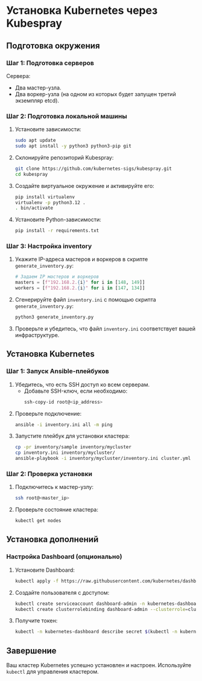 # Установка Kubernetes через Kubespray

## Подготовка окружения

### Шаг 1: Подготовка серверов

Сервера:

- Два мастер-узла.
- Два воркер-узла (на одном из которых будет запущен третий экземпляр etcd).

### Шаг 2: Подготовка локальной машины

1. Установите зависимости:
   ```bash
   sudo apt update
   sudo apt install -y python3 python3-pip git
   ```
2. Склонируйте репозиторий Kubespray:
   ```bash
   git clone https://github.com/kubernetes-sigs/kubespray.git
   cd kubespray
   ```
3. Создайте виртуальное окружение и активируйте его:
   ```bash
   pip install virtualenv
   virtualenv -p python3.12 .
   . bin/activate
   ```
4. Установите Python-зависимости:
   ```bash
   pip install -r requirements.txt
   ```

### Шаг 3: Настройка inventory

1. Укажите IP-адреса мастеров и воркеров в скрипте `generate_inventory.py`:

   ```python
   # Задаем IP мастеров и воркеров
   masters = [f"192.168.2.{i}" for i in [148, 149]]
   workers = [f"192.168.2.{i}" for i in [147, 134]]
   ```

2. Сгенерируйте файл `inventory.ini` с помощью скрипта `generate_inventory.py`:

   ```bash
   python3 generate_inventory.py
   ```

3. Проверьте и убедитесь, что файл `inventory.ini` соответствует вашей инфраструктуре.

## Установка Kubernetes

### Шаг 1: Запуск Ansible-плейбуков

1. Убедитесь, что есть SSH доступ ко всем серверам.
   - Добавьте SSH-ключ, если необходимо:
     ```bash
     ssh-copy-id root@<ip_address>
     ```
2. Проверьте подключение:
   ```bash
   ansible -i inventory.ini all -m ping
   ```
3. Запустите плейбук для установки кластера:
   ```bash
   cp -pr inventory/sample inventory/mycluster
   cp inventory.ini inventory/mycluster/
   ansible-playbook -i inventory/mycluster/inventory.ini cluster.yml
   ```

### Шаг 2: Проверка установки

1. Подключитесь к мастер-узлу:
   ```bash
   ssh root@<master_ip>
   ```
2. Проверьте состояние кластера:
   ```bash
   kubectl get nodes
   ```

## Установка дополнений

### Настройка Dashboard (опционально)

1. Установите Dashboard:
   ```bash
   kubectl apply -f https://raw.githubusercontent.com/kubernetes/dashboard/v2.7.0/aio/deploy/recommended.yaml
   ```
2. Создайте пользователя с доступом:
   ```bash
   kubectl create serviceaccount dashboard-admin -n kubernetes-dashboard
   kubectl create clusterrolebinding dashboard-admin --clusterrole=cluster-admin --serviceaccount=kubernetes-dashboard:dashboard-admin
   ```
3. Получите токен:
   ```bash
   kubectl -n kubernetes-dashboard describe secret $(kubectl -n kubernetes-dashboard get secret | grep dashboard-admin | awk '{print $1}')
   ```

## Завершение

Ваш кластер Kubernetes успешно установлен и настроен. Используйте `kubectl` для управления кластером.

